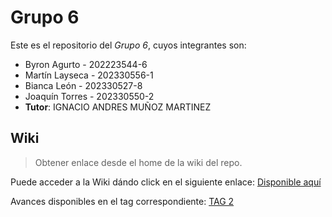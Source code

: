 
# Grupo 6

Este es el repositorio del *Grupo 6*, cuyos integrantes son:

* Byron Agurto - 202223544-6
* Martín Layseca - 202330556-1
* Bianca León - 202330527-8
* Joaquín Torres - 202330550-2
* **Tutor**: IGNACIO ANDRES MUÑOZ MARTINEZ

## Wiki

> Obtener enlace desde el home de la wiki del repo.

Puede acceder a la Wiki dándo click en el siguiente enlace: [Disponible aquí](https://github.com/Joaquinn0101/GRUPOSEGFAULT-2025-PROYINF/wiki)

Avances disponibles en el tag correspondiente: [TAG 2](https://github.com/Joaquinn0101/GRUPOSEGFAULT-2025-PROYINF/releases/tag/hito-2)
